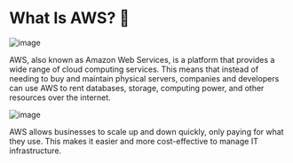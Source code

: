 # What Is AWS? 💭
![image](https://github.com/user-attachments/assets/3a65ce37-7273-4c82-a16d-a8b7cfe27483)

AWS, also known as Amazon Web Services, is a platform that provides a wide range of cloud computing services. This means that instead of needing to buy and maintain physical servers, companies and developers can use AWS to rent databases, storage, computing power, and other resources over the internet. 

![image](https://github.com/user-attachments/assets/dc50a5f1-7c2f-4bbe-a810-5b7ae88570d1)

AWS allows businesses to scale up and down quickly, only paying for what they use. This makes it easier and more cost-effective to manage IT infrastructure.
